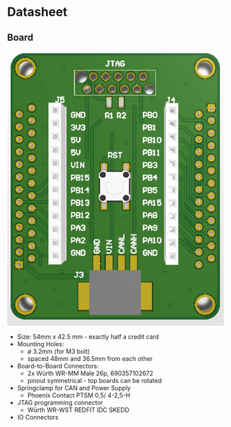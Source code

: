 # Datasheet
## Board
![mini_out](mini-out-front.PNG "mini_out")
* Size: 54mm x 42.5 mm - exactly half a credit card
* Mounting Holes:
  * ø 3.2mm (for M3 bolt)
  * spaced 48mm and  36.5mm from each other
* Board-to-Board Connectors:
  * 2x Würth WR-MM Male 26p, 690357102672
  * pinout symmetrical - top boards can be rotated
* Springclamp for CAN and Power Supply
  * Phoenix Contact PTSM 0,5/ 4-2,5-H
* JTAG programming connector
  * Würth WR-WST REDFIT IDC SKEDD
* IO Connectors


